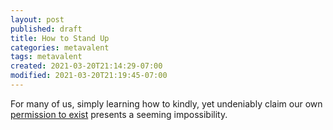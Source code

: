 ```yaml
---
layout: post
published: draft
title: How to Stand Up
categories: metavalent
tags: metavalent
created: 2021-03-20T21:14:29-07:00
modified: 2021-03-20T21:19:45-07:00
---
```


For many of us, simply learning how to kindly, yet undeniably claim our own [permission to exist](https://youtu.be/K9Na6CmJwn4) presents a seeming impossibility.


